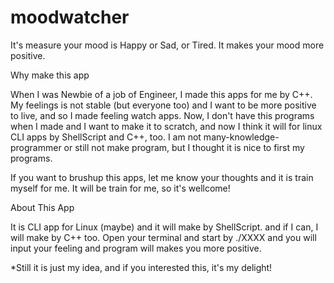 # moodwatcher
It's measure your mood is Happy or Sad, or Tired. It makes your mood more positive.

Why make this app
  
  When I was Newbie of a job of Engineer, I made this apps for me by C++. 
  My feelings is not stable (but everyone too) and I want to be more positive to live, and so I made feeling watch apps.
  Now, I don't have this programs when I made and I want to make it to scratch, and now I think it will for linux CLI apps by ShellScript and C++, too.
  I am not many-knowledge-programmer or still not make program, but I thought it is nice to first my programs.

  If you want to brushup this apps, let me know your thoughts and it is train myself for me. It will be train for me, so it's wellcome!

About This App

  It is CLI app for Linux (maybe) and it will make by ShellScript. and if I can, I will make by C++ too.
  Open your terminal and start by ./XXXX and you will input your feeling and program will makes you more positive.
  
*Still it is just my idea, and if you interested this, it's my delight!
